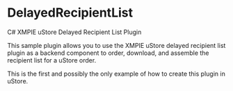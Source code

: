 # DelayedRecipientList
C# XMPIE uStore Delayed Recipient List Plugin

This sample plugin allows you to use the XMPIE uStore delayed recipient list plugin as a backend component to order, download, and assemble the recipient list for a uStore order.

This is the first and possibly the only example of how to create this plugin in uStore.
